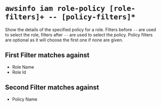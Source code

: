 # `awsinfo iam role-policy [role-filters]+ -- [policy-filters]*`

Show the details of the specified policy for a role. Filters before `--` are used to select the role, filters after `--` are used to select the policy. Policy filters are optional as it will choose the first one if none are given.

## First Filter matches against

* Role Name
* Role Id

## Second Filter matches against

* Policy Name